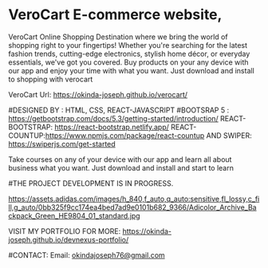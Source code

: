 # VeroCart E-commerce website,
VeroCart Online Shopping Destination where we bring the world of shopping right to your fingertips! Whether you're searching for the latest fashion trends, cutting-edge electronics, stylish home décor, or everyday essentials, we've got you covered. Buy products on your any device with our app and enjoy your time with what you want. Just download and install to shopping with verocart

VeroCart Url: https://okinda-joseph.github.io/verocart/

#DESIGNED BY : HTML, CSS, REACT-JAVASCRIPT
#BOOTSRAP 5 : https://getbootstrap.com/docs/5.3/getting-started/introduction/
REACT-BOOTSTRAP: https://react-bootstrap.netlify.app/
REACT-COUNTUP:https://www.npmjs.com/package/react-countup
AND SWIPER: https://swiperjs.com/get-started

Take courses on any of your device with our app and learn all about business what you want. Just download and install and start to learn

#THE PROJECT DEVELOPMENT IS IN PROGRESS. 

https://assets.adidas.com/images/h_840,f_auto,q_auto:sensitive,fl_lossy,c_fill,g_auto/0bb325f9cc174ea4bed7ad9e0101b682_9366/Adicolor_Archive_Backpack_Green_HE9804_01_standard.jpg

VISIT MY PORTFOLIO FOR MORE:
 https://okinda-joseph.github.io/devnexus-portfolio/

 #CONTACT:
 Email: okindajoseph76@gmail.com 
